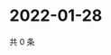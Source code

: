 # 2022-01-28

共 0 条

<!-- BEGIN WEIBO -->
<!-- 最后更新时间 Fri Jan 28 2022 12:18:37 GMT+0800 (China Standard Time) -->

<!-- END WEIBO -->

